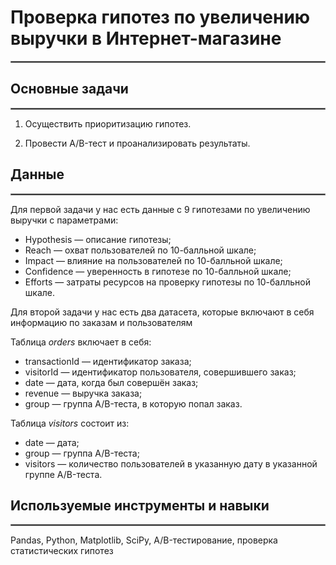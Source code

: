 # Проверка гипотез по увеличению выручки в Интернет-магазине 
<hr style="border: 1px  solid gray;" />

## Основные задачи
<hr style="border: 1px  solid gray;" />

1. Осуществить приоритизацию гипотез.

2. Провести A/B-тест и проанализировать результаты.

## Данные
<hr style="border: 1px  solid gray;" />

Для первой задачи у нас есть данные с 9 гипотезами по увеличению выручки с параметрами: 
- Hypothesis — описание гипотезы;
- Reach — охват пользователей по 10-балльной шкале;
- Impact — влияние на пользователей по 10-балльной шкале;
- Confidence — уверенность в гипотезе по 10-балльной шкале;
- Efforts — затраты ресурсов на проверку гипотезы по 10-балльной шкале.

Для второй задачи у нас есть два датасета, которые включают в себя информацию по заказам и пользователям

Таблица *orders* включает в себя:
- transactionId — идентификатор заказа;
- visitorId — идентификатор пользователя, совершившего заказ;
- date — дата, когда был совершён заказ;
- revenue — выручка заказа;
- group — группа A/B-теста, в которую попал заказ.

Таблица *visitors* состоит из:
- date — дата;
- group — группа A/B-теста;
- visitors — количество пользователей в указанную дату в указанной группе A/B-теста.

## Используемые инструменты и навыки
<hr style="border: 1px  solid gray;" />

Pandas, Python, Matplotlib, SciPy, A/B-тестирование, проверка статистических гипотез
